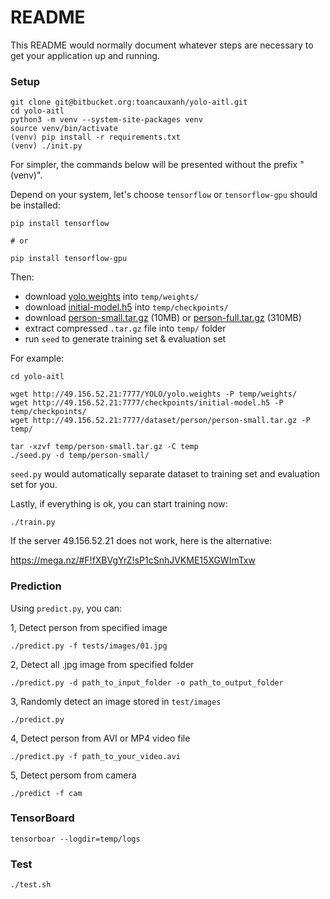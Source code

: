 # README #

This README would normally document whatever steps are necessary to get your application up and running.

### Setup

```
git clone git@bitbucket.org:toancauxanh/yolo-aitl.git
cd yolo-aitl
python3 -m venv --system-site-packages venv
source venv/bin/activate
(venv) pip install -r requirements.txt
(venv) ./init.py
```

For simpler, the commands below will be presented without the prefix "(venv)".

Depend on your system, let's choose `tensorflow` or `tensorflow-gpu` should be installed:

```
pip install tensorflow

# or

pip install tensorflow-gpu
```

Then:

- download [yolo.weights](http://49.156.52.21:7777/YOLO/yolo.weights) into `temp/weights/`
- download [initial-model.h5](http://49.156.52.21:7777/checkpoints/initial-model.h5) into `temp/checkpoints/`
- download [person-small.tar.gz](http://49.156.52.21:7777/dataset/person/person-small.tar.gz) (10MB) or [person-full.tar.gz](http://49.156.52.21:7777/dataset/person/person-full.tar.gz) (310MB)
- extract compressed `.tar.gz` file into `temp/` folder
- run `seed` to generate training set & evaluation set

For example:

```
cd yolo-aitl

wget http://49.156.52.21:7777/YOLO/yolo.weights -P temp/weights/
wget http://49.156.52.21:7777/checkpoints/initial-model.h5 -P temp/checkpoints/
wget http://49.156.52.21:7777/dataset/person/person-small.tar.gz -P temp/

tar -xzvf temp/person-small.tar.gz -C temp
./seed.py -d temp/person-small/
```

`seed.py` would automatically separate dataset to training set and evaluation set for you.


Lastly, if everything is ok, you can start training now:


```
./train.py
```

If the server 49.156.52.21 does not work, here is the alternative:

https://mega.nz/#F!fXBVgYrZ!sP1cSnhJVKME15XGWImTxw


### Prediction


Using `predict.py`, you can:


1, Detect person from specified image

```
./predict.py -f tests/images/01.jpg

```


2, Detect all .jpg image from specified folder

```
./predict.py -d path_to_input_folder -o path_to_output_folder
```


3, Randomly detect an image stored in `test/images`

```
./predict.py
```


4, Detect person from AVI or MP4 video file

```
./predict.py -f path_to_your_video.avi
```

5, Detect persom from camera

```
./predict -f cam
```


### TensorBoard

```
tensorboar --logdir=temp/logs
```


### Test

```
./test.sh
```

